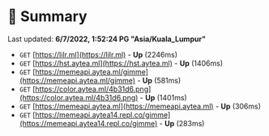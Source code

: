 # 📖 Summary
Last updated: **6/7/2022, 1:52:24 PG "Asia/Kuala_Lumpur"**

- `GET` [https://lilr.ml](https://lilr.ml) - **Up** (2246ms)
- `GET` [https://hst.aytea.ml](https://hst.aytea.ml) - **Up** (1406ms)
- `GET` [https://memeapi.aytea.ml/gimme](https://memeapi.aytea.ml/gimme) - **Up** (581ms)
- `GET` [https://color.aytea.ml/4b31d6.png](https://color.aytea.ml/4b31d6.png) - **Up** (1401ms)
- `GET` [https://memeapi.aytea.ml](https://memeapi.aytea.ml) - **Up** (306ms)
- `GET` [https://memeapi.aytea14.repl.co/gimme](https://memeapi.aytea14.repl.co/gimme) - **Up** (283ms)
